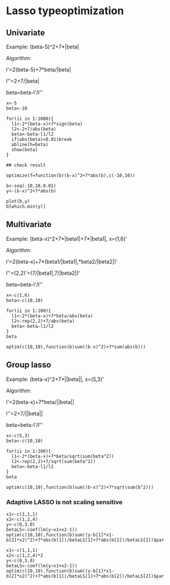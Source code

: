 # Lasso typeoptimization

## Univariate

Example: (beta-5)^2+7\*|beta|

Algorithm:

l'=2(beta-5)+7\*beta/|beta|

l''=2+7/|beta|

beta=beta-l'/l''

```
x<-5
beta<-10

for(ii in 1:1000){
  l1<-2*(beta-x)+7*sign(beta)
  l2<-2+7/abs(beta)
  beta<-beta-l1/l2
  if(abs(beta)<0.01)break
  abline(h=beta)
  show(beta)
}

## check result

optimize(f=function(b)(b-x)^2+7*abs(b),c(-10,10))

b<-seq(-10,10,0.01)
y<-(b-x)^2+7*abs(b)

plot(b,y)
b[which.min(y)]
```

## Multivariate

Example: (beta-x)^2+7\*|beta1|+7\*|beta1|, x=(1,6)'

Algorithm:

l'=2(beta-x)+7\*(beta1/|beta1|,\*beta2/|beta2|)'

l''=(2,2)'+(7/|beta1|,7/|beta2|)'

beta=beta-l'/l''

```
x<-c(1,6)
beta<-c(10,10)

for(ii in 1:100){
  l1<-2*(beta-x)+7*beta/abs(beta)
  l2<-rep(2,2)+7/abs(beta)
  beta<-beta-l1/l2
}
beta

optim(c(10,10),function(b)sum((b-x)^2)+7*sum(abs(b)))
```

## Group lasso

Example: (beta-x)^2+7\*||beta||, x=(5,3)'

Algorithm:

l'=2(beta-x)+7\*beta/||beta||

l''=2+7/||beta||

beta=beta-l'/l''

```
x<-c(5,3)
beta<-c(10,10)

for(ii in 1:100){
  l1<-2*(beta-x)+7*beta/sqrt(sum(beta^2))
  l2<-rep(2,2)+7/sqrt(sum(beta^2))
  beta<-beta-l1/l2
}
beta

optim(c(10,10),function(b)sum((b-x)^2)+7*sqrt(sum(b^2)))
```

### Adaptive LASSO is not scaling sensitive

```
x1<-c(1,1,1)
x2<-c(1,2,4)
y<-c(0,3,0)
betaLS<-coef(lm(y~x1+x2-1))
optim(c(10,10),function(b)sum((y-b[1]*x1-b[2]*x2)^2)+7*abs(b[1])/betaLS[1]+7*abs(b[2])/betaLS[2])$par

x1<-c(1,1,1)
x2<-c(1,2,4)*2
y<-c(0,3,0)
betaLS<-coef(lm(y~x1+x2-1))
optim(c(10,10),function(b)sum((y-b[1]*x1-b[2]*x2)^2)+7*abs(b[1])/betaLS[1]+7*abs(b[2])/betaLS[2])$par
```
